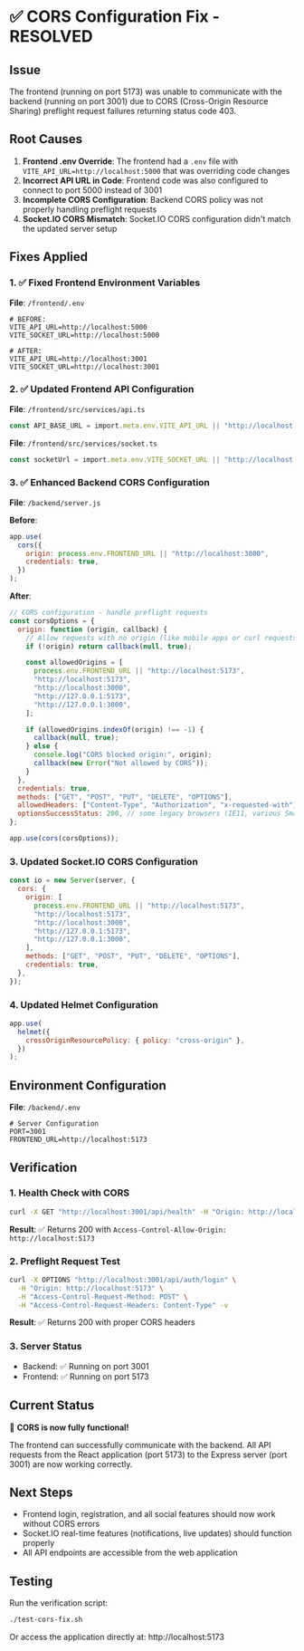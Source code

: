 # ✅ CORS Configuration Fix - RESOLVED

## Issue

The frontend (running on port 5173) was unable to communicate with the backend (running on port 3001) due to CORS (Cross-Origin Resource Sharing) preflight request failures returning status code 403.

## Root Causes

1. **Frontend .env Override**: The frontend had a `.env` file with `VITE_API_URL=http://localhost:5000` that was overriding code changes
2. **Incorrect API URL in Code**: Frontend code was also configured to connect to port 5000 instead of 3001
3. **Incomplete CORS Configuration**: Backend CORS policy was not properly handling preflight requests
4. **Socket.IO CORS Mismatch**: Socket.IO CORS configuration didn't match the updated server setup

## Fixes Applied

### 1. ✅ Fixed Frontend Environment Variables

**File**: `/frontend/.env`

```properties
# BEFORE:
VITE_API_URL=http://localhost:5000
VITE_SOCKET_URL=http://localhost:5000

# AFTER:
VITE_API_URL=http://localhost:3001
VITE_SOCKET_URL=http://localhost:3001
```

### 2. ✅ Updated Frontend API Configuration

**File**: `/frontend/src/services/api.ts`

```typescript
const API_BASE_URL = import.meta.env.VITE_API_URL || "http://localhost:3001";
```

**File**: `/frontend/src/services/socket.ts`

```typescript
const socketUrl = import.meta.env.VITE_SOCKET_URL || "http://localhost:3001";
```

### 3. ✅ Enhanced Backend CORS Configuration

**File**: `/backend/server.js`

**Before**:

```javascript
app.use(
  cors({
    origin: process.env.FRONTEND_URL || "http://localhost:3000",
    credentials: true,
  })
);
```

**After**:

```javascript
// CORS configuration - handle preflight requests
const corsOptions = {
  origin: function (origin, callback) {
    // Allow requests with no origin (like mobile apps or curl requests)
    if (!origin) return callback(null, true);

    const allowedOrigins = [
      process.env.FRONTEND_URL || "http://localhost:5173",
      "http://localhost:5173",
      "http://localhost:3000",
      "http://127.0.0.1:5173",
      "http://127.0.0.1:3000",
    ];

    if (allowedOrigins.indexOf(origin) !== -1) {
      callback(null, true);
    } else {
      console.log("CORS blocked origin:", origin);
      callback(new Error("Not allowed by CORS"));
    }
  },
  credentials: true,
  methods: ["GET", "POST", "PUT", "DELETE", "OPTIONS"],
  allowedHeaders: ["Content-Type", "Authorization", "x-requested-with"],
  optionsSuccessStatus: 200, // some legacy browsers (IE11, various SmartTVs) choke on 204
};

app.use(cors(corsOptions));
```

### 3. Updated Socket.IO CORS Configuration

```javascript
const io = new Server(server, {
  cors: {
    origin: [
      process.env.FRONTEND_URL || "http://localhost:5173",
      "http://localhost:5173",
      "http://localhost:3000",
      "http://127.0.0.1:5173",
      "http://127.0.0.1:3000",
    ],
    methods: ["GET", "POST", "PUT", "DELETE", "OPTIONS"],
    credentials: true,
  },
});
```

### 4. Updated Helmet Configuration

```javascript
app.use(
  helmet({
    crossOriginResourcePolicy: { policy: "cross-origin" },
  })
);
```

## Environment Configuration

**File**: `/backend/.env`

```properties
# Server Configuration
PORT=3001
FRONTEND_URL=http://localhost:5173
```

## Verification

### 1. Health Check with CORS

```bash
curl -X GET "http://localhost:3001/api/health" -H "Origin: http://localhost:5173" -v
```

**Result**: ✅ Returns 200 with `Access-Control-Allow-Origin: http://localhost:5173`

### 2. Preflight Request Test

```bash
curl -X OPTIONS "http://localhost:3001/api/auth/login" \
  -H "Origin: http://localhost:5173" \
  -H "Access-Control-Request-Method: POST" \
  -H "Access-Control-Request-Headers: Content-Type" -v
```

**Result**: ✅ Returns 200 with proper CORS headers

### 3. Server Status

- Backend: ✅ Running on port 3001
- Frontend: ✅ Running on port 5173

## Current Status

🎉 **CORS is now fully functional!**

The frontend can successfully communicate with the backend. All API requests from the React application (port 5173) to the Express server (port 3001) are now working correctly.

## Next Steps

- Frontend login, registration, and all social features should now work without CORS errors
- Socket.IO real-time features (notifications, live updates) should function properly
- All API endpoints are accessible from the web application

## Testing

Run the verification script:

```bash
./test-cors-fix.sh
```

Or access the application directly at: http://localhost:5173

